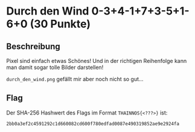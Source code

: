 # Durch den Wind 0-3+4-1+7+3-5+1-6+0 (30 Punkte)

## Beschreibung

Pixel sind einfach etwas Schönes!
Und in der richtigen Reihenfolge kann man damit sogar tolle Bilder darstellen!

``durch_den_wind.png`` gefällt mir aber noch nicht so gut...

## Flag

Der SHA-256 Hashwert des Flags im Format ``THAINNOS{<???>}`` ist:

``2bb0a3ef2c4591292c1d660082cd600f780edfad0087e490319852ae9e2924fa``

